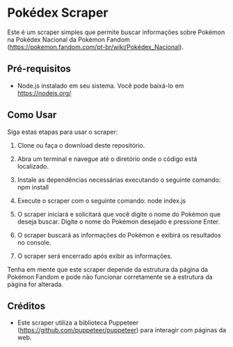 # Pokédex Scraper

Este é um scraper simples que permite buscar informações sobre Pokémon na Pokédex Nacional da Pokémon Fandom (https://pokemon.fandom.com/pt-br/wiki/Pokédex_Nacional).

## Pré-requisitos

- Node.js instalado em seu sistema. Você pode baixá-lo em https://nodejs.org/

## Como Usar

Siga estas etapas para usar o scraper:

1. Clone ou faça o download deste repositório.

2. Abra um terminal e navegue até o diretório onde o código está localizado.

3. Instale as dependências necessárias executando o seguinte comando: npm install

4. Execute o scraper com o seguinte comando: node index.js

5. O scraper iniciará e solicitará que você digite o nome do Pokémon que deseja buscar. Digite o nome do Pokémon desejado e pressione Enter.

6. O scraper buscará as informações do Pokémon e exibirá os resultados no console.

7. O scraper será encerrado após exibir as informações.

Tenha em mente que este scraper depende da estrutura da página da Pokémon Fandom e pode não funcionar corretamente se a estrutura da página for alterada.

## Créditos

- Este scraper utiliza a biblioteca Puppeteer (https://github.com/puppeteer/puppeteer) para interagir com páginas da web.
